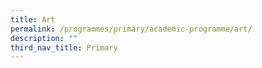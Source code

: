 ```yaml
---
title: Art
permalink: /programmes/primary/academic-programme/art/
description: ""
third_nav_title: Primary
---
```

